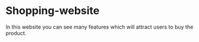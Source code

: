# Shopping-website
In this website you can see many features which will attract users to buy the product.
